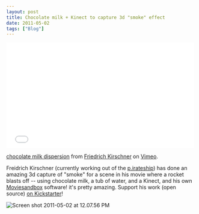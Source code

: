 ```yaml
---
layout: post
title: Chocolate milk + Kinect to capture 3d "smoke" effect
date: 2011-05-02
tags: ["Blog"]
---
```


<iframe src="23141365?portrait=0&color=ffffff" width="500" height="281" frameborder="0"></iframe>

[chocolate milk dispersion](http://vimeo.com/23141365) from [Friedrich Kirschner](http://vimeo.com/fiezi) on [Vimeo](http://vimeo.com).

Freidrich Kirschner (currently working out of the [p.irateship](http://p.irateship.com)) has done an amazing 3d capture of "smoke" for a scene in his movie where a rocket blasts off -- using chocolate milk, a tub of water, and a Kinect, and his own [Moviesandbox](http://moviesandbox.com/) software! it's pretty amazing. Support his work (open source) [on Kickstarter](http://www.kickstarter.com/projects/768129503/moviesandbox-an-open-source-3d-animation-tool)!

![](Screen-shot-2011-05-02-at-12.07.56-PM.png "Screen shot 2011-05-02 at 12.07.56 PM")